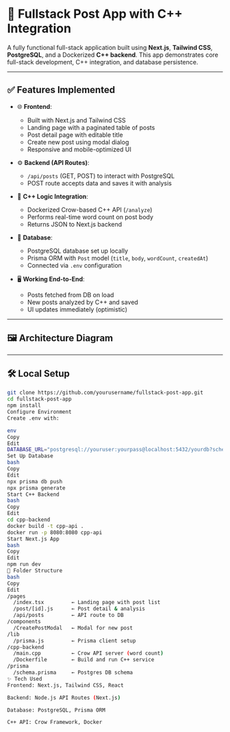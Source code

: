 # 🚀 Fullstack Post App with C++ Integration

A fully functional full-stack application built using **Next.js**, **Tailwind CSS**, **PostgreSQL**, and a Dockerized **C++ backend**. This app demonstrates core full-stack development, C++ integration, and database persistence.

---

## ✅ Features Implemented

- 🌐 **Frontend**:
  - Built with Next.js and Tailwind CSS
  - Landing page with a paginated table of posts
  - Post detail page with editable title
  - Create new post using modal dialog
  - Responsive and mobile-optimized UI

- ⚙️ **Backend (API Routes)**:
  - `/api/posts` (GET, POST) to interact with PostgreSQL
  - POST route accepts data and saves it with analysis

- 🧠 **C++ Logic Integration**:
  - Dockerized Crow-based C++ API (`/analyze`)
  - Performs real-time word count on post body
  - Returns JSON to Next.js backend

- 💾 **Database**:
  - PostgreSQL database set up locally
  - Prisma ORM with `Post` model (`title`, `body`, `wordCount`, `createdAt`)
  - Connected via `.env` configuration

- 🖥️ **Working End-to-End**:
  - Posts fetched from DB on load
  - New posts analyzed by C++ and saved
  - UI updates immediately (optimistic)

---

## 🖼 Architecture Diagram



---

## 🛠 Local Setup

```bash
git clone https://github.com/yourusername/fullstack-post-app.git
cd fullstack-post-app
npm install
Configure Environment
Create .env with:

env
Copy
Edit
DATABASE_URL="postgresql://youruser:yourpass@localhost:5432/yourdb?schema=public"
Set Up Database
bash
Copy
Edit
npx prisma db push
npx prisma generate
Start C++ Backend
bash
Copy
Edit
cd cpp-backend
docker build -t cpp-api .
docker run -p 8080:8080 cpp-api
Start Next.js App
bash
Copy
Edit
npm run dev
📁 Folder Structure
bash
Copy
Edit
/pages
  /index.tsx         ← Landing page with post list
  /post/[id].js      ← Post detail & analysis
  /api/posts         ← API route to DB
/components
  /CreatePostModal   ← Modal for new post
/lib
  /prisma.js         ← Prisma client setup
/cpp-backend
  /main.cpp          ← Crow API server (word count)
  /Dockerfile        ← Build and run C++ service
/prisma
  /schema.prisma     ← Postgres DB schema
✨ Tech Used
Frontend: Next.js, Tailwind CSS, React

Backend: Node.js API Routes (Next.js)

Database: PostgreSQL, Prisma ORM

C++ API: Crow Framework, Docker

